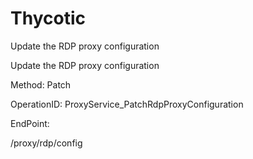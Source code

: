 #     Thycotic


Update the RDP proxy configuration

Update the RDP proxy configuration

Method: Patch

OperationID: ProxyService_PatchRdpProxyConfiguration

EndPoint:

/proxy/rdp/config
